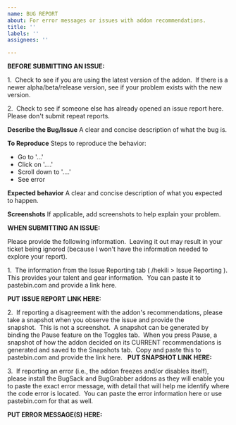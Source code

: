 ```yaml
---
name: BUG REPORT
about: For error messages or issues with addon recommendations.
title: ''
labels: ''
assignees: ''

---
```


**BEFORE SUBMITTING AN ISSUE:**

1.  Check to see if you are using the latest version of the addon.  If there is a newer alpha/beta/release version, see if your problem exists with the new version.

2.  Check to see if someone else has already opened an issue report here.  Please don't submit repeat reports.

**Describe the Bug/Issue**
A clear and concise description of what the bug is.

**To Reproduce**
Steps to reproduce the behavior:
- Go to '...'
- Click on '....'
- Scroll down to '....'
- See error

**Expected behavior**
A clear and concise description of what you expected to happen.

**Screenshots**
If applicable, add screenshots to help explain your problem.

**WHEN SUBMITTING AN ISSUE:**

Please provide the following information.  Leaving it out may result in your ticket being ignored (because I won't have the information needed to explore your report).

1.  The information from the Issue Reporting tab ( /hekili > Issue Reporting ).  This provides your talent and gear information.  You can paste it to pastebin.com and provide a link here.

**PUT ISSUE REPORT LINK HERE:**

2.  If reporting a disagreement with the addon's recommendations, please take a snapshot when you observe the issue and provide the snapshot.  This is not a screenshot.  A snapshot can be generated by binding the Pause feature on the Toggles tab.  When you press Pause, a snapshot of how the addon decided on its CURRENT recommendations is generated and saved to the Snapshots tab.  Copy and paste this to pastebin.com and provide the link here.
 
**PUT SNAPSHOT LINK HERE:**

3.  If reporting an error (i.e., the addon freezes and/or disables itself), please install the BugSack and BugGrabber addons as they will enable you to paste the exact error message, with detail that will help me identify where the code error is located.  You can paste the error information here or use pastebin.com for that as well.

**PUT ERROR MESSAGE(S) HERE:**
